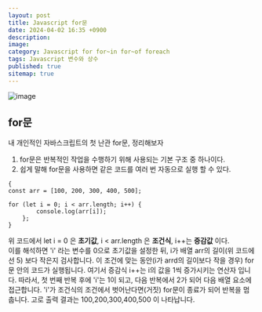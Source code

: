 ```yaml
---
layout: post
title: Javascript for문
date: 2024-04-02 16:35 +0900
description: 
image: 
category: Javascript for for~in for~of foreach
tags: Javascript 변수와 상수
published: true
sitemap: true
---
```


![image](../assets/img/jsb.jpg)
## for문

내 개인적인 자바스크립트의 첫 난관 for문, 정리해보자<br>
1. for문은 반복적인 작업을 수행하기 위해 사용되는 기본 구조 중 하나이다.
2. 쉽게 말해 for문을 사용하면 같은 코드를 여러 번 자동으로 실행 할 수 있다.
<pre><code>{
const arr = [100, 200, 300, 400, 500];

for (let i = 0; i < arr.length; i++) {
        console.log(arr[i]);
    };
}</code></pre>

위 코드에서 let i = 0 은 <b>초기값</b>, i < arr.length 은 <b>조건식</b>, i++는 <b>증감값</b> 이다. <br>
이를 해석하면 'i' 라는 변수를 0으로 초기값을 설정한 뒤, i가 배열 arr의 길이(위 코드에선 5) 보다 작은지 검사합니다. 이 조건에 맞는 동안(i가 arrd의 길이보다 작을 경우) for문 안의 코드가 실행됩니다. 여기서 증감식 i++는 i의 값을 1씩 증가시키는 연산자 입니다. 따라서, 첫 번째 반복 후에 'i'는 1이 되고, 다음 반복에서 2가 되어 다음 배열 요소에 접근합니다. 'i'가 조건식의 조건에서 벗어난다면(거짓) for문이 종료가 되어 반복을 멈춥니다. 고로 출력 결과는 100,200,300,400,500 이 나타납니다.

